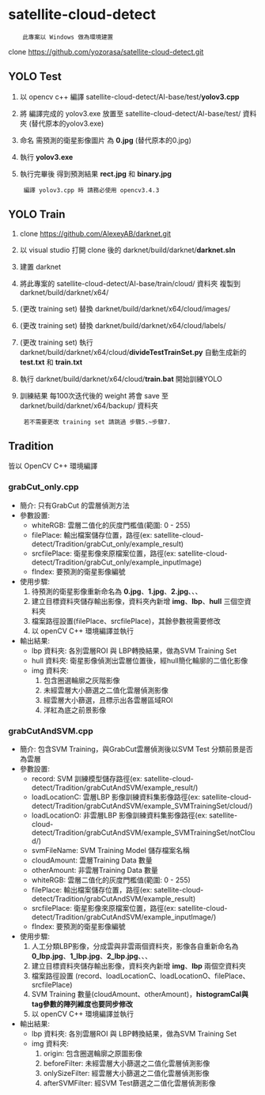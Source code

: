 # satellite-cloud-detect
        此專案以 Windows 做為環境建置
clone https://github.com/yozorasa/satellite-cloud-detect.git

## YOLO Test

1. 以 opencv c++ 編譯 satellite-cloud-detect/AI-base/test/**yolov3.cpp**
2. 將 編譯完成的 yolov3.exe 放置至 satellite-cloud-detect/AI-base/test/ 資料夾 (替代原本的yolov3.exe)
3. 命名 需預測的衛星影像圖片 為 **0.jpg** (替代原本的0.jpg)
4. 執行 **yolov3.exe**
5. 執行完畢後 得到預測結果 **rect.jpg** 和 **binary.jpg**

        編譯 yolov3.cpp 時 請務必使用 opencv3.4.3

## YOLO Train

1. clone https://github.com/AlexeyAB/darknet.git
2. 以 visual studio 打開 clone 後的 darknet/build/darknet/**darknet.sln**
3. 建置 darknet
4. 將此專案的 satellite-cloud-detect/AI-base/train/cloud/ 資料夾 複製到darknet/build/darknet/x64/
5. (更改 training set) 替換 darknet/build/darknet/x64/cloud/images/
6. (更改 training set) 替換 darknet/build/darknet/x64/cloud/labels/
7. (更改 training set) 執行 darknet/build/darknet/x64/cloud/**divideTestTrainSet.py** 自動生成新的 **test.txt** 和 **train.txt**
8. 執行 darknet/build/darknet/x64/cloud/**train.bat** 開始訓練YOLO
9. 訓練結果 每100次迭代後的 weight 將會 save 至 darknet/build/darknet/x64/backup/ 資料夾

        若不需要更改 training set 請跳過 步驟5.~步驟7.


## Tradition
皆以 OpenCV C++ 環境編譯

### grabCut_only.cpp

- 簡介: 只有GrabCut 的雲層偵測方法
- 參數設置: 
  - whiteRGB: 雲層二值化的灰度門檻值(範圍: 0 - 255)
  - filePlace: 輸出檔案儲存位置，路徑(ex: satellite-cloud-detect/Tradition/grabCut_only/example_result)
  - srcfilePlace: 衛星影像來原檔案位置，路徑(ex: satellite-cloud-detect/Tradition/grabCut_only/example_inputImage)
  - fIndex: 要預測的衛星影像編號
- 使用步驟:
  1. 待預測的衛星影像重新命名為 **0.jpg**、**1.jpg**、**2.jpg**、、、
  2. 建立目標資料夾儲存輸出影像，資料夾內新增 **img**、**lbp**、**hull** 三個空資料夾
  3. 檔案路徑設置(filePlace、srcfilePlace)，其餘參數視需要修改
  4. 以 openCV C++ 環境編譯並執行
- 輸出結果: 
  - lbp 資料夾: 各別雲層ROI 與 LBP轉換結果，做為SVM Training Set
  - hull 資料夾: 衛星影像偵測出雲層位置後，經hull簡化輪廓的二值化影像
  - img 資料夾:
    1. 包含圈選輪廓之灰階影像
    2. 未經雲層大小篩選之二值化雲層偵測影像
    3. 經雲層大小篩選，且標示出各雲層區域ROI
    4. 洋紅為底之前景影像


### grabCutAndSVM.cpp

- 簡介: 包含SVM Training，與GrabCut雲層偵測後以SVM Test 分類前景是否為雲層
- 參數設置: 
  - record: SVM 訓練模型儲存路徑(ex: satellite-cloud-detect/Tradition/grabCutAndSVM/example_result/)
  - loadLocationC: 雲層LBP 影像訓練資料集影像路徑(ex: satellite-cloud-detect/Tradition/grabCutAndSVM/example_SVMTrainingSet/cloud/)
  - loadLocationO: 非雲層LBP 影像訓練資料集影像路徑(ex: satellite-cloud-detect/Tradition/grabCutAndSVM/example_SVMTrainingSet/notCloud/)
  - svmFileName: SVM Training Model 儲存檔案名稱
  - cloudAmount: 雲層Training Data 數量
  - otherAmount: 非雲層Training Data 數量
  - whiteRGB: 雲層二值化的灰度門檻值(範圍: 0 - 255)
  - filePlace: 輸出檔案儲存位置，路徑(ex: satellite-cloud-detect/Tradition/grabCutAndSVM/example_result)
  - srcfilePlace: 衛星影像來原檔案位置，路徑(ex: satellite-cloud-detect/Tradition/grabCutAndSVM/example_inputImage/)
  - fIndex: 要預測的衛星影像編號
- 使用步驟:
  1. 人工分類LBP影像，分成雲與非雲兩個資料夾，影像各自重新命名為 **0_lbp.jpg**、**1_lbp.jpg**、**2_lbp.jpg**、、、
  2. 建立目標資料夾儲存輸出影像，資料夾內新增 **img**、**lbp** 兩個空資料夾
  3. 檔案路徑設置 (record、loadLocationC、loadLocationO、filePlace、srcfilePlace)
  4. SVM Training 數量(cloudAmount、otherAmount)，**histogramCal與tag參數的陣列維度也要同步修改**
  5. 以 openCV C++ 環境編譯並執行
- 輸出結果: 
  - lbp 資料夾: 各別雲層ROI 與 LBP轉換結果，做為SVM Training Set
  - img 資料夾:
    1. origin: 包含圈選輪廓之原圖影像
    2. beforeFilter: 未經雲層大小篩選之二值化雲層偵測影像
    3. onlySizeFilter: 經雲層大小篩選之二值化雲層偵測影像
    4. afterSVMFilter: 經SVM Test篩選之二值化雲層偵測影像


